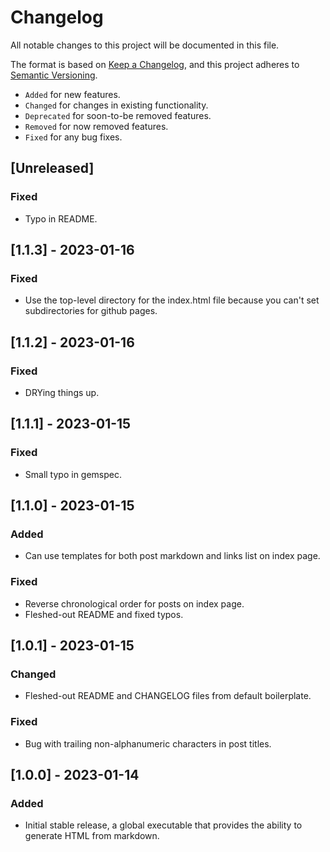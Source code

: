 # Changelog

All notable changes to this project will be documented in this file.

The format is based on [Keep a Changelog](https://keepachangelog.com/en/1.0.0/), and this project adheres to
[Semantic Versioning](https://semver.org/spec/v2.0.0.html).

* `Added` for new features.
* `Changed` for changes in existing functionality.
* `Deprecated` for soon-to-be removed features.
* `Removed` for now removed features.
* `Fixed` for any bug fixes.

## [Unreleased]

### Fixed

* Typo in README.

## [1.1.3] - 2023-01-16

### Fixed

* Use the top-level directory for the index.html file because you can't set subdirectories for github pages.

## [1.1.2] - 2023-01-16

### Fixed

* DRYing things up. 

## [1.1.1] - 2023-01-15

### Fixed

* Small typo in gemspec.

## [1.1.0] - 2023-01-15

### Added

* Can use templates for both post markdown and links list on index page.

### Fixed

* Reverse chronological order for posts on index page.
* Fleshed-out README and fixed typos.

## [1.0.1] - 2023-01-15

### Changed

* Fleshed-out README and CHANGELOG files from default boilerplate.

### Fixed

* Bug with trailing non-alphanumeric characters in post titles.

## [1.0.0] - 2023-01-14

### Added

* Initial stable release, a global executable that provides the ability to generate HTML from markdown.
